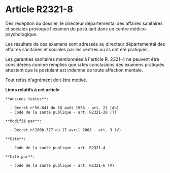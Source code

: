 # Article R2321-8

Dès réception du dossier, le directeur départemental des affaires sanitaires et sociales provoque l'examen du postulant dans
un centre médico-psychologique. 

Les résultats de ces examens sont adressés au directeur départemental des affaires sanitaires et sociales par les centres où
ils ont été pratiqués. 

Les garanties sanitaires mentionnées à l'article R. 2321-4 ne peuvent être considérées comme remplies que si les conclusions
des examens pratiqués attestent que le postulant est indemne de toute affection mentale. 

Tout refus d'agrément doit être motivé.

**Liens relatifs à cet article**

	**Anciens textes**:

	  - Décret n°56-841 du 18 août 1956 - art. 22 (Ab)
	  - Code de la santé publique - art. R2321-20 (T)

	**Modifié par**:

	  - Décret n°2008-377 du 17 avril 2008 - art. 3 (V)

	**Cite**:

	  - Code de la santé publique - art. R2321-4

	**Cité par**:

	  - Code de la santé publique - art. R2321-6 (V)
